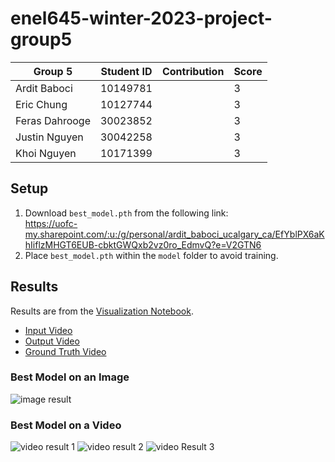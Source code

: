 # enel645-winter-2023-project-group5
| Group 5         | Student ID | Contribution                                     | Score |
| --------------- | ---------- | -------------------------------------------------| ----- |
| Ardit Baboci    | 10149781   |   | 3     |
| Eric Chung      | 10127744   |   | 3     |
| Feras Dahrooge  | 30023852   |   | 3     |
| Justin Nguyen   | 30042258   |   | 3     |
| Khoi  Nguyen    | 10171399   |   | 3     |

## Setup
1. Download `best_model.pth` from the following link: <br>
https://uofc-my.sharepoint.com/:u:/g/personal/ardit_baboci_ucalgary_ca/EfYblPX6aKhIiflzMHGT6EUB-cbktGWQxb2vz0ro_EdmvQ?e=V2GTN6
2. Place `best_model.pth` within the `model` folder to avoid training.

## Results
Results are from the [Visualization Notebook](https://github.com/sschung1/enel645-winter-2023-project-group5/blob/main/model/enel645-group5-visualization.ipynb).
- [Input Video](https://github.com/sschung1/enel645-winter-2023-project-group5/blob/main/model/input_video.mp4)
- [Output Video](https://github.com/sschung1/enel645-winter-2023-project-group5/blob/main/model/output_video.mp4)
- [Ground Truth Video](https://github.com/sschung1/enel645-winter-2023-project-group5/blob/main/model/ground_truth_video.mp4)

### Best Model on an Image
![image result](https://github.com/sschung1/enel645-winter-2023-project-group5/blob/main/screenshots/image%20result.png)

### Best Model on a Video
![video result 1](https://github.com/sschung1/enel645-winter-2023-project-group5/blob/main/screenshots/video%20result%201.png)
![video result 2](https://github.com/sschung1/enel645-winter-2023-project-group5/blob/main/screenshots/video%20result%202.png)
![video Result 3](https://github.com/sschung1/enel645-winter-2023-project-group5/blob/main/screenshots/video%20result%203.png)
